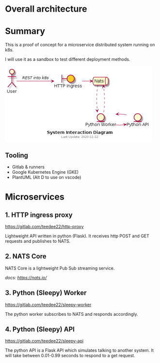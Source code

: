 # Overall architecture

# Summary
This is a proof of concept for a microservice distributed system running on k8s.

I will use it as a sandbox to test different deployment methods. 

![Interaction Diagram](./diagrams/interactions.png)

## Tooling
- Gitlab & runners
- Google Kubernetes Engine (GKE)
- PlantUML (Alt D to use on vscode)

# Microservices

## 1. HTTP ingress proxy 
https://gitlab.com/teedee22/http-proxy

Lightweight API written in python (Flask). It receives http POST and GET requests and publishes to NATS.

## 2. NATS Core
NATS Core is a lightweight Pub Sub streaming service.

*docs: https://nats.io/*

## 3. Python (Sleepy) Worker
https://gitlab.com/teedee22/sleepy-worker

The python worker subscribes to NATS and responds accordingly.

## 4. Python (Sleepy) API
https://gitlab.com/teedee22/sleepy-api

The python API is a Flask API which simulates talking to another system. It will take between 0.01-0.99 seconds to respond to a get request.